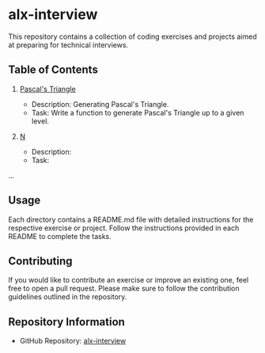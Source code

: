 # alx-interview

This repository contains a collection of coding exercises and projects aimed at preparing for technical interviews.

## Table of Contents

1. [Pascal's Triangle](./0x00-pascal_triangle/README.md)
   - Description: Generating Pascal's Triangle.
   - Task: Write a function to generate Pascal's Triangle up to a given level.

2. [N](./0x01-next_exercise/README.md)
   - Description: 
   - Task: 

...

## Usage

Each directory contains a README.md file with detailed instructions for the respective exercise or project. Follow the instructions provided in each README to complete the tasks.

## Contributing

If you would like to contribute an exercise or improve an existing one, feel free to open a pull request. Please make sure to follow the contribution guidelines outlined in the repository.

## Repository Information

- GitHub Repository: [alx-interview](https://github.com/gebretewodros73/alx-interview)

